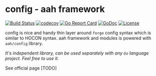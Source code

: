 # config - aah framework

[![Build Status](https://travis-ci.org/go-aah/config.svg?branch=master)](https://travis-ci.org/go-aah/config)  [![codecov](https://codecov.io/gh/go-aah/config/branch/master/graph/badge.svg)](https://codecov.io/gh/go-aah/config/branch/master)  [![Go Report Card](https://goreportcard.com/badge/github.com/go-aah/config)](https://goreportcard.com/report/github.com/go-aah/config) [![GoDoc](https://godoc.org/github.com/go-aah/config?status.svg)](https://godoc.org/github.com/go-aah/config)  [![License](https://img.shields.io/badge/license-MIT-blue.svg)](LICENSE)

config is nice and handy thin layer around `forge` config syntax which is similar to HOCON syntax. aah framework and modules is powered with `aah/config` library.

*It's independent library, can be used separately with any `Go` language project. Feel free to use it.*

See official page [TODO]
